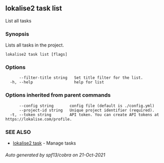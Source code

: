 ## lokalise2 task list

List all tasks

### Synopsis

Lists all tasks in the project.

```
lokalise2 task list [flags]
```

### Options

```
      --filter-title string   Set title filter for the list.
  -h, --help                  help for list
```

### Options inherited from parent commands

```
      --config string       config file (default is ./config.yml)
      --project-id string   Unique project identifier (required).
  -t, --token string        API token. You can create API tokens at https://lokalise.com/profile.
```

### SEE ALSO

* [lokalise2 task](lokalise2_task.md)	 - Manage tasks

###### Auto generated by spf13/cobra on 21-Oct-2021
